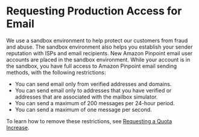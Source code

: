 # Requesting Production Access for Email<a name="channels-email-setup-production-access"></a>

We use a sandbox environment to help protect our customers from fraud and abuse\. The sandbox environment also helps you establish your sender reputation with ISPs and email recipients\. New Amazon Pinpoint email user accounts are placed in the sandbox environment\. While your account is in the sandbox, you have full access to Amazon Pinpoint email sending methods, with the following restrictions: 
+ You can send email only from verified addresses and domains\.
+ You can send email only to addresses that you have verified or addresses that are associated with the mailbox simulator\.
+ You can send a maximum of 200 messages per 24\-hour period\.
+ You can send a maximum of one message per second\.

To learn how to remove these restrictions, see [Requesting a Quota Increase](channels-email-manage-limits.md#channels-email-manage-limits-increase-case)\.